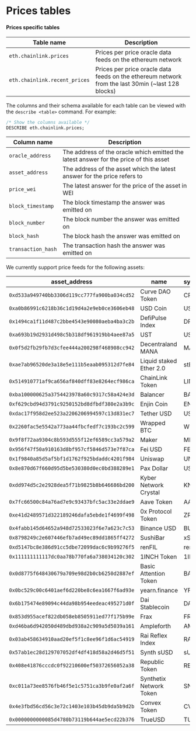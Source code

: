 # Prices tables

#### Prices specific tables

| Table name                    | Description                                                                                        |
| ----------------------------- | -------------------------------------------------------------------------------------------------- |
| `eth.chainlink.prices`        | Prices per price oracle data feeds on the ethereum network                                         |
| `eth.chainlink.recent_prices` | Prices per price oracle data feeds on the ethereum network from the last 30min (\~last 128 blocks) |

The columns and their schema available for each table can be viewed with the `describe <table>` command. For example:

```sql
/* Show the columns available */
DESCRIBE eth.chainlink.prices;
```

| Column name        | Description                                                                           |
| ------------------ | ------------------------------------------------------------------------------------- |
| `oracle_address`   | The address of the oracle which emitted the latest answer for the price of this asset |
| `asset_address`    | The address of the asset which the latest answer for the price refers to              |
| `price_wei`        | The latest answer for the price of the asset in WEI                                   |
| `block_timestamp`  | The block timestamp the answer was emitted on                                         |
| `block_number`     | The block number the answer was emitted on                                            |
| `block_hash`       | The block hash the answer was emitted on                                              |
| `transaction_hash` | The transaction hash the answer was emitted on                                        |

We currently support price feeds for the following assets:

| asset\_address                               | name                    | symbol |
| -------------------------------------------- | ----------------------- | ------ |
| `0xd533a949740bb3306d119cc777fa900ba034cd52` | Curve DAO Token         | CRV    |
| `0xa0b86991c6218b36c1d19d4a2e9eb0ce3606eb48` | USD Coin                | USDC   |
| `0x1494ca1f11d487c2bbe4543e90080aeba4ba3c2b` | DefiPulse Index         | DPI    |
| `0xa693b19d2931d498c5b318df961919bb4aee87a5` | UST                     | UST    |
| `0x0f5d2fb29fb7d3cfee444a200298f468908cc942` | Decentraland MANA       | MANA   |
| `0xae7ab96520de3a18e5e111b5eaab095312d7fe84` | Liquid staked Ether 2.0 | stETH  |
| `0x514910771af9ca656af840dff83e8264ecf986ca` | ChainLink Token         | LINK   |
| `0xba100000625a3754423978a60c9317c58a424e3d` | Balancer                | BAL    |
| `0xf629cbd94d3791c9250152bd8dfbdf380e2a3b9c` | Enjin Coin              | ENJ    |
| `0xdac17f958d2ee523a2206206994597c13d831ec7` | Tether USD              | USDT   |
| `0x2260fac5e5542a773aa44fbcfedf7c193bc2c599` | Wrapped BTC             | WBTC   |
| `0x9f8f72aa9304c8b593d555f12ef6589cc3a579a2` | Maker                   | MKR    |
| `0x956f47f50a910163d8bf957cf5846d573e7f87ca` | Fei USD                 | FEI    |
| `0x1f9840a85d5af5bf1d1762f925bdaddc4201f984` | Uniswap                 | UNI    |
| `0x8e870d67f660d95d5be530380d0ec0bd388289e1` | Pax Dollar              | USDP   |
| `0xdd974d5c2e2928dea5f71b9825b8b646686bd200` | Kyber Network Crystal   | KNC    |
| `0x7fc66500c84a76ad7e9c93437bfc5ac33e2ddae9` | Aave Token              | AAVE   |
| `0xe41d2489571d322189246dafa5ebde1f4699f498` | 0x Protocol Token       | ZRX    |
| `0x4fabb145d64652a948d72533023f6e7a623c7c53` | Binance USD             | BUSD   |
| `0x8798249c2e607446efb7ad49ec89dd1865ff4272` | SushiBar                | xSUSHI |
| `0xd5147bc8e386d91cc5dbe72099dac6c9b99276f5` | renFIL                  | renFIL |
| `0x111111111117dc0aa78b770fa6a738034120c302` | 1INCH Token             | 1INCH  |
| `0x0d8775f648430679a709e98d2b0cb6250d2887ef` | Basic Attention Token   | BAT    |
| `0x0bc529c00c6401aef6d220be8c6ea1667f6ad93e` | yearn.finance           | YFI    |
| `0x6b175474e89094c44da98b954eedeac495271d0f` | Dai Stablecoin          | DAI    |
| `0x853d955acef822db058eb8505911ed77f175b99e` | Frax                    | FRAX   |
| `0xd46ba6d942050d489dbd938a2c909a5d5039a161` | Ampleforth              | AMPL   |
| `0x03ab458634910aad20ef5f1c8ee96f1d6ac54919` | Rai Reflex Index        | RAI    |
| `0x57ab1ec28d129707052df4df418d58a2d46d5f51` | Synth sUSD              | sUSD   |
| `0x408e41876cccdc0f92210600ef50372656052a38` | Republic Token          | REN    |
| `0xc011a73ee8576fb46f5e1c5751ca3b9fe0af2a6f` | Synthetix Network Token | SNX    |
| `0x4e3fbd56cd56c3e72c1403e103b45db9da5b9d2b` | Convex Token            | CVX    |
| `0x0000000000085d4780b73119b644ae5ecd22b376` | TrueUSD                 | TUSD   |
